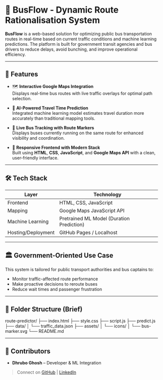 # 🚌 BusFlow - Dynamic Route Rationalisation System

**BusFlow** is a web-based solution for optimizing public bus transportation routes in real-time based on current traffic conditions and machine learning predictions. The platform is built for government transit agencies and bus drivers to reduce delays, avoid bunching, and improve operational efficiency.

---

## 🚀 Features

- 🗺️ **Interactive Google Maps Integration**  
  Displays real-time bus routes with live traffic overlays for optimal path selection.

- 🧠 **AI-Powered Travel Time Prediction**  
  Integrated machine learning model estimates travel duration more accurately than traditional mapping tools.

- 📍 **Live Bus Tracking with Route Markers**  
  Displays buses currently running on the same route for enhanced visibility and coordination.

- 🧩 **Responsive Frontend with Modern Stack**  
  Built using **HTML**, **CSS**, **JavaScript**, and **Google Maps API** with a clean, user-friendly interface.

---

## 🛠️ Tech Stack

| Layer        | Technology                            |
|-------------|----------------------------------------|
| Frontend     | HTML, CSS, JavaScript                 |
| Mapping      | Google Maps JavaScript API            |
| Machine Learning | Pretrained ML Model (Duration Prediction) |
| Hosting/Deployment | GitHub Pages / Localhost               |

---

## 🏛️ Government-Oriented Use Case

This system is tailored for public transport authorities and bus captains to:
- Monitor traffic-affected route performance
- Make proactive decisions to reroute buses
- Reduce wait times and passenger frustration

---

## 📂 Folder Structure (Brief)

route-predictor/
├── index.html
├── style.css
├── script.js
├── predict.js
├── data/
│ └── traffic_data.json
├── assets/
│ └── icons/
│ └── bus-marker.svg
└── README.md

---

## 🤝 Contributors

- **Dhrubo Ghosh** – Developer & ML Integration  
> Connect on [GitHub](https://github.com/Dhrubo04) | [LinkedIn]([https://www.linkedin.com/in/dhrubo-ghosh/](https://www.linkedin.com/in/dhrubo-ghosh-4663a0258/))

